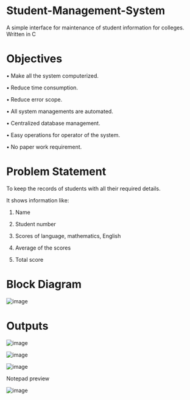 # Student-Management-System
A simple interface for maintenance of student information for colleges. Written in C
# Objectives
• Make all the system computerized.

• Reduce time consumption.

• Reduce error scope.

• All system managements are automated.

• Centralized database management.

• Easy operations for operator of the system.

• No paper work requirement.

# Problem Statement
To keep the records of students with all their required details.

It shows information like:

1) Name

2) Student number

3) Scores of language, mathematics, English

4) Average of the scores

5) Total score

# Block Diagram
![image](https://github.com/KarthikT23/Student-Management-System/assets/119528503/2312bcfa-f4bb-4cb0-8dbc-43a4ff494f4f)

# Outputs
![image](https://github.com/KarthikT23/Student-Management-System/assets/119528503/14bf291f-5216-4390-b04c-a1180f7efd23)

![image](https://github.com/KarthikT23/Student-Management-System/assets/119528503/66b5d4e3-30b5-43a5-a786-3bafc2e508d5)

![image](https://github.com/KarthikT23/Student-Management-System/assets/119528503/883688f2-1c81-46a2-abab-3cf8a336219b)

Notepad preview

![image](https://github.com/KarthikT23/Student-Management-System/assets/119528503/7e3d9161-6b5d-4890-96a1-1c797d43e7b0)





